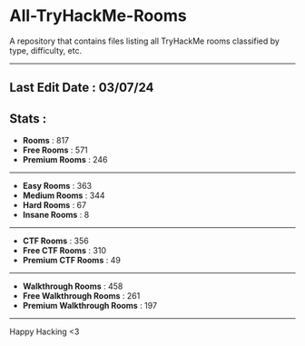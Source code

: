 # All-TryHackMe-Rooms
A repository that contains files listing all TryHackMe rooms classified by type, difficulty, etc.

----------------------------------------
**Last Edit Date** : 03/07/24
----------------------------------------

## Stats :
- **Rooms** : 817
- **Free Rooms** : 571
- **Premium Rooms** : 246

-------------

- **Easy Rooms** : 363
- **Medium Rooms** : 344
- **Hard Rooms** : 67
- **Insane Rooms** : 8

-------------

- **CTF Rooms** : 356
- **Free CTF Rooms** : 310
- **Premium CTF Rooms** : 49

-------------

- **Walkthrough Rooms** : 458
- **Free Walkthrough Rooms** : 261
- **Premium Walkthrough Rooms** : 197

----------------------------------------

Happy Hacking <3
